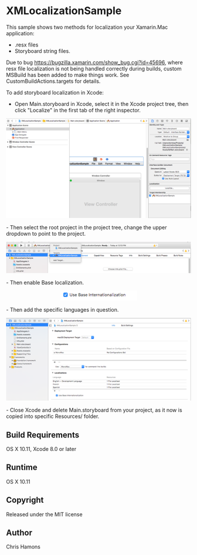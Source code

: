 XMLocalizationSample
==============

This sample shows two methods for localization your Xamarin.Mac application:
- .resx files
- Storyboard string files.

Due to bug https://bugzilla.xamarin.com/show_bug.cgi?id=45696, where resx file localization is not being handled 
correctly during builds, custom MSBuild has been added to make things work. See CustomBuildActions.targets for details.
 
To add storyboard localization in Xcode:
  - Open Main.storyboard in Xcode, select it in the Xcode project tree, then click "Localize" in the first tab of the right inspector.

<p align="center">
  <img src="Docs/1.png">
</p>
  - Then select the root project in the project tree, change the upper dropdown to point to the project.
 
<p align="center">
  <img src="Docs/2.png">
</p>
  - Then enable Base localization.
 
<p align="center">
  <img src="Docs/3.png">
</p>
  - Then add the specific languages in question.
 
<p align="center">
  <img src="Docs/4.png">
</p>
  - Close Xcode and delete Main.storyboard from your project, as it now is copied into specific Resources/ folder.

Build Requirements
------------------

OS X 10.11, Xcode 8.0 or later

Runtime
------------------
OS X 10.11

Copyright
---------

Released under the MIT license

Author
------

Chris Hamons
